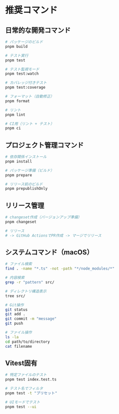 # 推奨コマンド

## 日常的な開発コマンド
```bash
# パッケージのビルド
pnpm build

# テスト実行
pnpm test

# テスト監視モード
pnpm test:watch

# カバレッジ付きテスト
pnpm test:coverage

# フォーマット（自動修正）
pnpm format

# リント
pnpm lint

# CI用（リント + テスト）
pnpm ci
```

## プロジェクト管理コマンド
```bash
# 依存関係インストール
pnpm install

# パッケージ準備（ビルド）
pnpm prepare

# リリース前のビルド
pnpm prepublishOnly
```

## リリース管理
```bash
# changeset作成（バージョンアップ準備）
pnpm changeset

# リリース
# -> GitHub ActionsでPR作成 -> マージでリリース
```

## システムコマンド（macOS）
```bash
# ファイル検索
find . -name "*.ts" -not -path "*/node_modules/*"

# 内容検索
grep -r "pattern" src/

# ディレクトリ構造表示
tree src/

# Git操作
git status
git add .
git commit -m "message"
git push

# ファイル操作
ls -la
cd path/to/directory
cat filename
```

## Vitest固有
```bash
# 特定ファイルのテスト
pnpm test index.test.ts

# テスト名でフィルタ
pnpm test -t "プリセット"

# UIモードでテスト
pnpm test --ui
```
